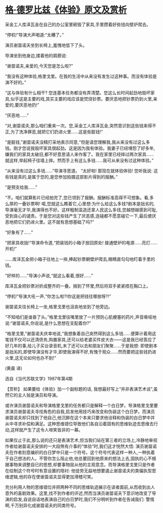 # [格·德罗比兹《体验》原文及赏析](https://www.vrrw.net/wx/15584.html)

采金工人库泽瓦金在自己的办公室里砸毁了家具,手里攒着好些钱向壁炉爬去。

“停机!”导演大声喝道:“太糟了。”

演员谢苗诺夫坐到长椅上,羞愧地低下了头。

导演坐到他身边,搂着他的肩膀说:

“谢苗诺夫,亲爱的,今天您是怎么啦?”

“我没有这种体验,格里戈里。在我的生活中从来没有发生过这种事。而没有体验是演不好的。”

“这与体验有什么相干? 您连基本任务都没有弄清楚。您这么长时间起劲地毁坏家具,似乎这是主要的戏,其实主要的戏应该是焚烧钞票。要厌恶地把钞票扔到火里,亲爱的,要厌恶地扔!”

“厌恶地……”

“对,谢苗诺夫,那么咱们重来一次。您,采金工人库泽瓦金,突然意识到这些钱来得不正,为了洗净罪恶,就把它们扔进火里……这是些脏钱!”

“是脏钱,”谢苗诺夫没精打采地表示同意,“但是请您理解我,我从来没有过这么多钱。刚才您说我毁坏家具很起劲。这是因为我有体验。我妻子已经埋怨了好多年,嫌我们的家具太破旧,都不好意思请人来作客了。我在家里已经摔过两次家具……就这样,举起椅子往墙上摔。然而手上有这么多钱……我可从来没有过这种体验。”

“从来没有过这么多钱……”导演寻思道。 “太好啦! 那现在就体验体验! 您听我说: 这些钱是真的,是属于您的,是您参加拍摄这部影片得到的报酬。”

“是预支给我……”

“不。咱们就算影片已经拍完了,您已领到了报酬。报酬标准高得不可想象。看,多么厚的一叠钞票啊! 喏,您就这么瞧着它,心里想:为什么给这么多钱?剧本是拙劣的,导演毫无才华,我演得也不好。这样粗制滥造还拿人民这么多钱,您越想越感到可耻,受到良心的谴责。于是您对这些钱产生了厌恶感,连碰都不愿意碰它一下,最后便厌恶地把它们扔进火里。这不就有思想基础了吗?”

“好象有了……”

“把家具收拢!”导演命令道,“把装钱的小箱子放回原处! 接通壁炉的电源……亮灯……开机!”

……库泽瓦金把小箱子往地上一摔,捧起钞票朝壁炉爬去,眼睛直勾勾地盯着手里的钱。

“好样的……”导演小声说,“就这么看着,很好……”

库泽瓦金把钞票对折成整齐的一叠。揣到了怀里,然后将双手紧紧捂在胸口上。

“停机!”导演大吼一声,“你怎么啦?!你这是把钱往哪放呀?!”

谢苗诺夫往长椅上一坐,格里戈里也沮丧地坐到了他旁边。

“不知咱们是谁昏了头。”格里戈里往嘴里放了一片预防心肌梗塞的药片,声音嘶哑地说:“谢苗诺夫,你说说,是什么思想在支配着你?”

“格里戈里,”谢苗诺夫庆幸地说,“我想象着自己突然得到这么多钱……便算计着用这笔钱不仅可以还清债务,购置家具,还可以给老婆买件皮大衣——这是我已经答应了好几年的事,给儿子买台录音机,末了还可以去和朋友们聚聚……于是我想: 即使剧本是拙劣的,即使导演没有才华,即使我演得不好,有愧于观众……然而要把这些钱扔进火里,这无论如何也办不到!”

(黄晨 译)

选自《当代苏联文学》1987年第4期



【赏析】 如果要给《体验》加一个副标题的话, 我想最好写上“并非表演艺术谈”,虽然它的主人翁是演员和导演。

或许演员谢苗诺夫和导演格里戈里的任务都只是解释一个白日梦。导演格里戈里要求演员谢苗诺夫寻找角色的自我,启发他用技巧来改变和伪装这个白日梦。而演员谢苗诺夫却只找到了他自己,他沉醉在这个本来只要求他诠释和伪装的白日梦中并从中寻求补偿和满足。这种思维错位导致他们各自沿着固有的思维轨迹去思维去行动,这样就产生了这令人啼笑皆非的一幕。

如果仅止于此,那么说的还只是表演艺术,但当我们站在第三者的立场上,冷静地审视作者给谢苗诺夫安排的一大段煞有介事的“体验”时,我们这才恍然大悟: 演员谢苗诺夫在作者刻意编织的白日梦中只是一个符号。这个符号代表这样一种人,一种执着于自己想法的人。不管你怎么阻止他,他总要回到他原来的想法上去,固执的心不根据事物来调整自已的思想,却要事物屈从他的主观意念。而导演格里戈里只是作者在绘制这个符号时有意设置的陪衬: 他徒劳无益地想要遏止谢苗诺夫的类偏执型思维逻辑,他的存在使谢苗诺夫显得更加滑稽可笑。

充分利用人物的思维错位并把两种不同的思维轨迹展示在读者面前,从而收到出人意外的喜剧效果。这里,找不到作者的评述,然而当演员谢苗诺夫下意识地改变了导演的启发,自说自话地表演自己的白日梦时,我们不分明听到作者在告诫我们: 警惕啊,千万别异化成谢苗诺夫的同类符号。

